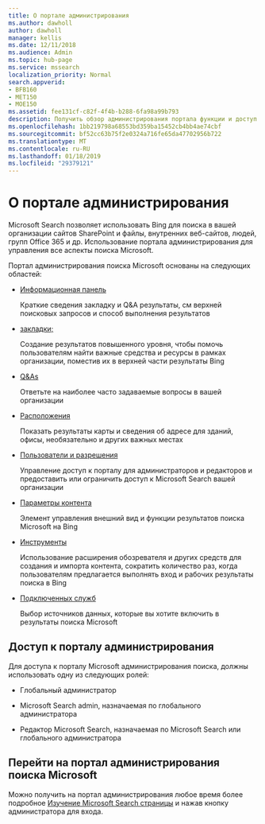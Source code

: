 ```yaml
---
title: О портале администрирования
ms.author: dawholl
author: dawholl
manager: kellis
ms.date: 12/11/2018
ms.audience: Admin
ms.topic: hub-page
ms.service: mssearch
localization_priority: Normal
search.appverid:
- BFB160
- MET150
- MOE150
ms.assetid: fee131cf-c82f-4f4b-b288-6fa98a99b793
description: Получить обзор администрирования портала функции и доступ к разрешения, доступные с Microsoft Search
ms.openlocfilehash: 1bb219798a68553bd359ba15452cb4bb4ae74cbf
ms.sourcegitcommit: bf52cc63b75f2e0324a716fe65da47702956b722
ms.translationtype: MT
ms.contentlocale: ru-RU
ms.lasthandoff: 01/18/2019
ms.locfileid: "29379121"
---
```

# <a name="about-the-admin-portal"></a>О портале администрирования

Microsoft Search позволяет использовать Bing для поиска в вашей организации сайтов SharePoint и файлы, внутренних веб-сайтов, людей, групп Office 365 и др. Использование портала администрирования для управления все аспекты поиска Microsoft.
  
Портал администрирования поиска Microsoft основаны на следующих областей:
  
- [Информационная панель](get-insights.md)
    
    Краткие сведения закладку и Q&A результаты, см верхней поисковых запросов и способ выполнения результатов
    
- [закладки;](create-and-manage-bookmarks.md)
    
    Создание результатов повышенного уровня, чтобы помочь пользователям найти важные средства и ресурсы в рамках организации, поместив их в верхней части результаты Bing
    
- [Q&As](create-and-manage-qas.md)
    
    Ответьте на наиболее часто задаваемые вопросы в вашей организации
    
- [Расположения](add-a-location.md)
    
    Показать результаты карты и сведения об адресе для зданий, офисы, необязательно и других важных местах
    
- [Пользователи и разрешения](add-users.md)
    
    Управление доступ к порталу для администраторов и редакторов и предоставить или ограничить доступ к Microsoft Search вашей организации
    
- [Параметры контента](content-settings.md)
    
    Элемент управления внешний вид и функции результатов поиска Microsoft на Bing
    
- [Инструменты](admin-portal-tools.md)
    
    Использование расширения обозревателя и других средств для создания и импорта контента, сократить количество раз, когда пользователям предлагается выполнять вход и рабочих результаты поиска в Bing
    
- [Подключенных служб](connected-services.md)
    
    Выбор источников данных, которые вы хотите включить в результаты поиска Microsoft
    
## <a name="who-can-access-the-admin-portal"></a>Доступ к порталу администрирования

Для доступа к порталу Microsoft администрирования поиска, должны использовать одну из следующих ролей:
  
- Глобальный администратор
    
- Microsoft Search admin, назначаемая по глобального администратора
    
- Редактор Microsoft Search, назначаемая по Microsoft Search или глобального администратора
    
## <a name="go-to-the-microsoft-search-admin-portal"></a>Перейти на портал администрирования поиска Microsoft

Можно получить на портал администрирования любое время более подробное [Изучение Microsoft Search страницы](https://www.bing.com/business/explore) и нажав кнопку администратора для входа. 